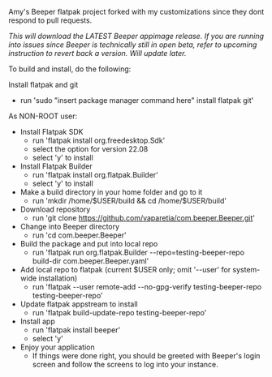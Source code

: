 Amy's Beeper flatpak project forked with my customizations since they dont respond to pull requests.

*This will download the LATEST Beeper appimage release. If you are running into issues since Beeper is technically still in open beta, refer to upcoming instruction to revert back a version. Will update later.*

To build and install, do the following:

Install flatpak and git

  - run 'sudo "insert package manager command here" install flatpak git'

As NON-ROOT user:
  - Install Flatpak SDK
    - run 'flatpak install org.freedesktop.Sdk'
    - select the option for version 22.08
    - select 'y' to install
  - Install Flatpak Builder
    - run 'flatpak install org.flatpak.Builder'
    - select 'y' to install
  - Make a build directory in your home folder and go to it
    - run 'mkdir /home/$USER/build && cd /home/$USER/build'
  - Download repository
    - run 'git clone https://github.com/vaparetia/com.beeper.Beeper.git'
  - Change into Beeper directory
    - run 'cd com.beeper.Beeper'
  - Build the package and put into local repo
    - run 'flatpak run org.flatpak.Builder --repo=testing-beeper-repo build-dir com.beeper.Beeper.yaml'
  - Add local repo to flatpak (current $USER only; omit '--user' for system-wide installation)
    - run 'flatpak --user remote-add --no-gpg-verify testing-beeper-repo testing-beeper-repo' 
  - Update flatpak appstream to install
    - run 'flatpak build-update-repo testing-beeper-repo'
  - Install app
    - run 'flatpak install beeper'
    - select 'y'
  - Enjoy your application
    - If things were done right, you should be greeted with Beeper's login screen and follow the screens to log into your instance.

